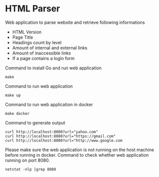 # HTML Parser
Web application to parse website and retrieve following informations

- HTML Version
- Page Title
- Headings count by level
- Amount of internal and external links
- Amount of inaccessible links
- If a page contains a login form

Command to install Go and run web application
```
make
```

Command to run web application
```
make up
```

Command to run web application in docker
```
make docker
```

Command to generate output

```
curl http://localhost:8080?url="yahoo.com"
curl http://localhost:8080?url="https://gmail.com"
curl http://localhost:8080?url="http://www.google.com
```

Please make sure the web application is not running on the host machine before running in docker.
Command to check whether web application running on port 8080.
```
netstat -nlp |grep 8080
```
